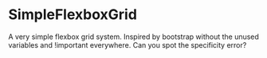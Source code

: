 # SimpleFlexboxGrid
A very simple flexbox grid system. Inspired by bootstrap without the unused variables and !important everywhere.
Can you spot the specificity error?
